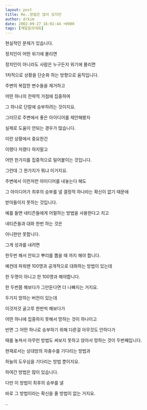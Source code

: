```yaml
---
layout: post
title: Re..방법은 많이 있지만
author: drkim
date: 2002-09-27 16:02:44 +0900
tags: [깨달음의대화]
---
```

현실적인 문제가 있습니다.
  
정치인이 어떤 위기에 몰리면
  
정치인이 아니라도 사람은 누구든지 위기에 몰리면
  
1차적으로 상황을 단순화 하는 방향으로 움직입니다.
  
주변의 복잡한 변수들을 제거하고
  
어떤 하나의 전략적 거점에 집중하여
  
그 하나로 단칼에 승부하려는 것이지요.
  
그러므로 주변에서 좋은 아이디어를 제안해봤자
  
실제로 도움이 안되는 경우가 많습니다.
  
이런 상황에서 중요한건
  
이랬다 저랬다 하지말고
  
어떤 한가지를 집중적으로 밀어붙이는 것입니다.
  
그런데 그 한가지가 뭐냐 이거지요.
  
주변에서 이런저런 아이디어를 내놓는다 해도
  
그 아이디어가 최후의 승부를 낼 결정적 하나라는 확신이 없기 때문에
  
받아들이지 못하는 것입니다.
  
예를 들면 네티즌들에게 어필하는 방법을 사용한다고 치고
  
네티즌들과 대화 한번 하는 것은
  
아니한만 못합니다.
  
그게 성과를 내려면
  
한두번 해서 안되고 뿌리를 뽑을 때 까지 해야 합니다.
  
예컨데 파워맨 100명과 공개적으로 대화하는 방법이 있는데
  
한 두명이 아니고 한 100명과 해야합니다.
  
한 두번쯤 해보다가 그만둔다면 더 나빠지는 거지요.
  

  
두가지 망하는 버전이 있는데
  
이것저것 골고루 한번씩 해보다가
  
어떤 하나에 집중하지 못해서 망하는 것이 하나이고
  
반면 그 어떤 하나로 승부하기 위해 다른걸 아무것도 안하다가
  
때를 놓쳐서 아무런 방법도 써보지 못하고 앉아서 망하는 것이 두번째입니다.
  

  
현재로서는 상대방의 자충수를 기다리는 방법과
  
하늘의 도우심을 기다리는 방법 뿐이지요.
  

  
하여간 방법은 많이 있습니다.
  

  
다만 이 방법이 최후의 승부를 낼
  
바로 그 방법이라는 확신을 줄 방법이 없는 거지요.
  

  
..